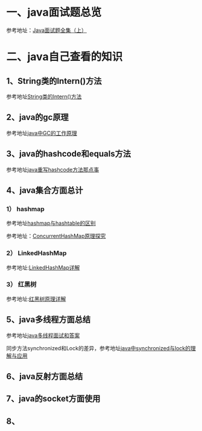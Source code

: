 # 一、java面试题总览
参考地址：[Java面试题全集（上）](https://blog.csdn.net/jackfrued/article/details/44921941)

# 二、java自己查看的知识
## 1、String类的Intern()方法
参考地址[String类的Intern()方法](https://blog.csdn.net/as1072966956/article/details/82051111)
## 2、java的gc原理
参考地址[java中GC的工作原理](https://www.cnblogs.com/diaozhaojian/p/10510608.html)
## 3、java的hashcode和equals方法
参考地址[java重写hashcode方法那点事](https://blog.csdn.net/zhengchao1991/article/details/78916471)
## 4、java集合方面总计
### 1） hashmap
参考地址[hashmap与hashtable的区别](https://www.jianshu.com/p/939b8a672070)

参考地址：[ConcurrentHashMap原理探究](https://www.cnblogs.com/huangjuncong/p/9478505.html)
### 2） LinkedHashMap
参考地址:[LinkedHashMap详解](https://blog.csdn.net/qq_26857649/article/details/81713420)

### 3） 红黑树
参考地址:[红黑树原理详解](https://blog.csdn.net/liushengxi_root/article/details/86073971)

## 5、java多线程方面总结
参考地址[java多线程面试和答案](https://blog.csdn.net/ll666634/article/details/78615505)

同步方法synchronized和Lock的差异，参考地址[java中synchronized与lock的理解与应用](https://www.cnblogs.com/hirampeng/p/9208242.html)
## 6、java反射方面总结
## 7、java的socket方面使用
## 8、
